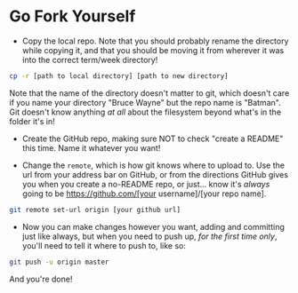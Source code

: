 # Go Fork Yourself

* Copy the local repo. Note that you should probably rename the directory while copying it, and that you should be moving it from wherever it was into the correct term/week directory!

```bash
cp -r [path to local directory] [path to new directory]
```

Note that the name of the directory doesn't matter to git, which doesn't care if you name your directory "Bruce Wayne" but the repo name is "Batman". Git doesn't know anything _at all_ about the filesystem beyond what's in the folder it's in!

* Create the GitHub repo, making sure NOT to check "create a README" this time. Name it whatever you want!

* Change the `remote`, which is how git knows where to upload to. Use the url from your address bar on GitHub, or from the directions GitHub gives you when you create a no-README repo, or just... know it's _always_ going to be https://github.com/[your username]/[your repo name].

```bash
git remote set-url origin [your github url]
```

* Now you can make changes however you want, adding and committing just like always, but when you need to push up, *for the first time only*, you'll need to tell it where to push to, like so:

```bash
git push -u origin master
```

And you're done!
